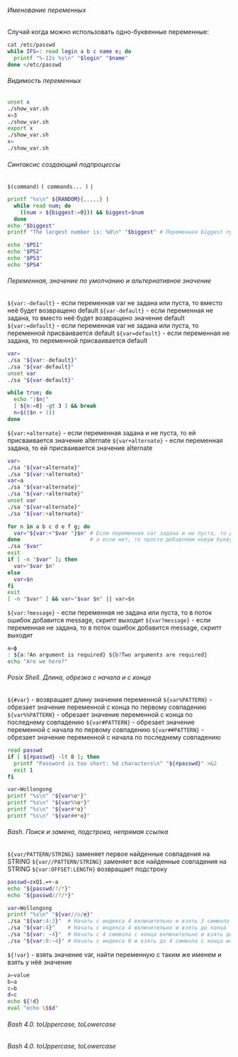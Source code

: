 ###### Именование переменных

Случай когда можно использовать одно-буквенные переменные:
```bash
cat /etc/passwd
while IFS=: read login a b c name e; do
  printf "%-12s %s\n" "$login" "$name"
done </etc/passwd
```

###### Видимость переменных
```bash
unset x
./show_var.sh
x=3
./show_var.sh
export x
./show_var.sh
x=
./show_var.sh
```

###### Синтаксис создающий подпроцессы
`$(command)`
`( commands... )`
`|`

```bash
printf "%s\n" ${RANDOM}{,,,,,} |
  while read num; do
    ((num > ${biggest:=0})) && biggest=$num
  done
echo "$biggest"
printf "The largest number is: %d\n" "$biggest" # Переменная biggest пуста, т.к. находится в подпроцессе из-за конвейера
```

```bash
echo "$PS1"
echo "$PS2"
echo "$PS3"
echo "$PS4"
```

###### Переменная, значение по умолчанию и альтернативное значение
`${var:-default}` - если переменная var не задана или пуста, то вместо неё будет возвращено default
`${var-default}` - если переменная не задана, то вместо неё будет возвращено значение default
`${var:=default}` - если переменная var не задана или пуста, то переменной присваивается default
`${var=default}` - если переменная не задана, то переменной присваивается default

```bash
var=
./sa "${var:-default}"
./sa "${var-default}"
unset var
./sa "${var-default}"
```

```bash
while true; do
  echo "|$n|"
  [ ${n:=0} -gt 3 ] && break
  n=$(($n + 1))
done

```

`${var:+alternate}` - если переменная задана и не пуста, то ей присваивается значение alternate
`${var+alternate}` - если переменная задана, то ей присваивается значение alternate
```bash
var=
./sa "${var+alternate}"
./sa "${var:+alternate}"
var=a
./sa "${var+alternate}"
./sa "${var:+alternate}"
unset var
./sa "${var+alternate}"
./sa "${var:+alternate}"
```

```bash
for n in a b c d e f g; do
  var="${var:+"$var "}$n" # Если переменная var задана и не пуста, то добавляем пробел в конец и добавляем новую букву,
done                      # а если нет, то просто добавляем новую букву
./sa "$var"
exit
if [ -n "$var" ]; then
  var="$var $n"
else
  var=$n
fi
exit
[ -n "$var" ] && var="$var $n" || var=$n
```

`${var:?message}` - если переменная не задана или пуста, то в поток ошибок добавится message, скрипт выходит
`${var?message}` - если переменная не задана, то в поток ошибок добавится message, скрипт выходит

```bash
a=ф
: ${a:?An argument is required} ${b?Two arguments are required}
echo "Are we here?"
```
###### Posix Shell. Длина, обрезка с начала и с конца

`${#var}` - возвращает длину значения переменной
`${var%PATTERN}` - обрезает значение переменной с конца по первому совпадению
`${var%%PATTERN}` - обрезает значение переменной с конца по последнему совпадению
`${var#PATTERN}` - обрезает значение переменной с начала по первому совпадению
`${var##PATTERN}` - обрезает значение переменной с начала по последнему совпадению

```bash
read passwd
if [ ${#passwd} -lt 8 ]; then
  printf "Password is too short: %d characters\n" "${#passwd}" >&2
  exit 1
fi
```
```bash
var=Wollongong
printf "%s\n" "${var%o*}"
printf "%s\n" "${var%%o*}"
printf "%s\n" "${var#*o}"
printf "%s\n" "${var##*o}"
```

###### Bash. Поиск и замена, подстрока, непрямая ссылка
`${var/PATTERN/STRING}` заменяет первое найденные совпадения на STRING
`${var//PATTERN/STRING}` заменяет все найденные совпадения на STRING
`${var:OFFSET:LENGTH}` возвращает подстроку

```bash
passwd=zxQ1.=+-a
echo "${passwd/?/*}"
echo "${passwd//?/*}"
```
```bash
var=Wollongong
printf "%s\n" "${var//o/e}"
./sa "${var:4:3}"  # Начать с индекса 4 включительно и взять 3 символа
./sa "${var:4}"    # Начать с индекса 4 включительно и взять до конца
./sa "${var: -4}"  # Начать с 4 символа с конца включительно и взять до конца
./sa "${var:0:-4}" # Начать с индекса 0 и взять до 4 символа с конца исключительно
```

`${!var}` - взять значение var, найти переменную с таким же именем и взять у нёё значение
```bash
a=value
b=a
c=b
d=c
echo ${!d}
eval "echo \$$d"
```

###### Bash 4.0. toUppercase, toLowercase

###### Bash 4.0. toUppercase, toLowercase


